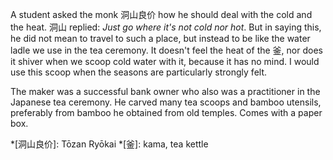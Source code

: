 A student asked the monk 洞山良价 how he should deal with the cold and the heat. 洞山 replied: *Just go where it's not cold nor hot*. But in saying this, he did not mean to travel to such a place, but instead to be like the water ladle we use in the tea ceremony. It doesn't feel the heat of the 釜, nor does it shiver when we scoop cold water with it, because it has no mind. I would use this scoop when the seasons are particularly strongly felt.

The maker was a successful bank owner who also was a practitioner in the Japanese tea ceremony. He carved many tea scoops and bamboo utensils, preferably from bamboo he obtained from old temples. Comes with a paper box.

*[洞山良价]: Tōzan Ryōkai
*[釜]: kama, tea kettle
